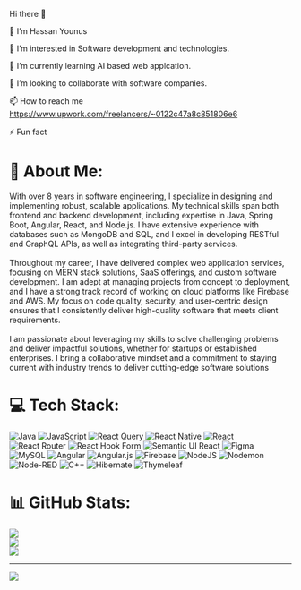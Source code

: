 Hi there 👋

👋 I’m Hassan Younus

👀 I’m interested in Software development and technologies.

🌱 I’m currently learning AI based web applcation.

💞️ I’m looking to collaborate with software companies.

📫 How to reach me https://www.upwork.com/freelancers/~0122c47a8c851806e6

⚡ Fun fact


# 💫 About Me:
With over 8 years in software engineering, I specialize in designing and implementing robust, scalable applications. My technical skills span both frontend and backend development, including expertise in Java, Spring Boot, Angular, React, and Node.js. I have extensive experience with databases such as MongoDB and SQL, and I excel in developing RESTful and GraphQL APIs, as well as integrating third-party services.<br><br>Throughout my career, I have delivered complex web application services, focusing on MERN stack solutions, SaaS offerings, and custom software development. I am adept at managing projects from concept to deployment, and I have a strong track record of working on cloud platforms like Firebase and AWS. My focus on code quality, security, and user-centric design ensures that I consistently deliver high-quality software that meets client requirements.<br><br>I am passionate about leveraging my skills to solve challenging problems and deliver impactful solutions, whether for startups or established enterprises. I bring a collaborative mindset and a commitment to staying current with industry trends to deliver cutting-edge software solutions


# 💻 Tech Stack:
![Java](https://img.shields.io/badge/java-%23ED8B00.svg?style=for-the-badge&logo=openjdk&logoColor=white) ![JavaScript](https://img.shields.io/badge/javascript-%23323330.svg?style=for-the-badge&logo=javascript&logoColor=%23F7DF1E) ![React Query](https://img.shields.io/badge/-React%20Query-FF4154?style=for-the-badge&logo=react%20query&logoColor=white) ![React Native](https://img.shields.io/badge/react_native-%2320232a.svg?style=for-the-badge&logo=react&logoColor=%2361DAFB) ![React](https://img.shields.io/badge/react-%2320232a.svg?style=for-the-badge&logo=react&logoColor=%2361DAFB) ![React Router](https://img.shields.io/badge/React_Router-CA4245?style=for-the-badge&logo=react-router&logoColor=white) ![React Hook Form](https://img.shields.io/badge/React%20Hook%20Form-%23EC5990.svg?style=for-the-badge&logo=reacthookform&logoColor=white) ![Semantic UI React](https://img.shields.io/badge/Semantic%20UI%20React-%2335BDB2.svg?style=for-the-badge&logo=SemanticUIReact&logoColor=white) ![Figma](https://img.shields.io/badge/figma-%23F24E1E.svg?style=for-the-badge&logo=figma&logoColor=white) ![MySQL](https://img.shields.io/badge/mysql-4479A1.svg?style=for-the-badge&logo=mysql&logoColor=white) ![Angular](https://img.shields.io/badge/angular-%23DD0031.svg?style=for-the-badge&logo=angular&logoColor=white) ![Angular.js](https://img.shields.io/badge/angular.js-%23E23237.svg?style=for-the-badge&logo=angularjs&logoColor=white) ![Firebase](https://img.shields.io/badge/firebase-a08021?style=for-the-badge&logo=firebase&logoColor=ffcd34) ![NodeJS](https://img.shields.io/badge/node.js-6DA55F?style=for-the-badge&logo=node.js&logoColor=white) ![Nodemon](https://img.shields.io/badge/NODEMON-%23323330.svg?style=for-the-badge&logo=nodemon&logoColor=%BBDEAD) ![Node-RED](https://img.shields.io/badge/Node--RED-%238F0000.svg?style=for-the-badge&logo=node-red&logoColor=white) ![C++](https://img.shields.io/badge/c++-%2300599C.svg?style=for-the-badge&logo=c%2B%2B&logoColor=white) ![Hibernate](https://img.shields.io/badge/Hibernate-59666C?style=for-the-badge&logo=Hibernate&logoColor=white) ![Thymeleaf](https://img.shields.io/badge/Thymeleaf-%23005C0F.svg?style=for-the-badge&logo=Thymeleaf&logoColor=white)
# 📊 GitHub Stats:
![](https://github-readme-stats.vercel.app/api?username=hssnyounus&theme=radical&hide_border=false&include_all_commits=false&count_private=false)<br/>
![](https://github-readme-streak-stats.herokuapp.com/?user=hssnyounus&theme=radical&hide_border=false)<br/>
![](https://github-readme-stats.vercel.app/api/top-langs/?username=hssnyounus&theme=radical&hide_border=false&include_all_commits=false&count_private=false&layout=compact)

---
[![](https://visitcount.itsvg.in/api?id=hssnyounus&icon=0&color=0)](https://visitcount.itsvg.in)

<!-- Proudly created with GPRM ( https://gprm.itsvg.in ) -->
